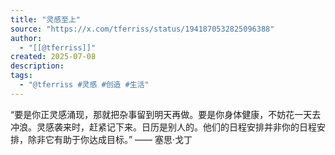 ```yaml
---
title: "灵感至上"
source: "https://x.com/tferriss/status/1941870532825096388"
author:
  - "[[@tferriss]]"
created: 2025-07-08
description:
tags:
  - "@tferriss #灵感 #创造 #生活"
---
```

“要是你正灵感涌现，那就把杂事留到明天再做。要是你身体健康，不妨花一天去冲浪。灵感袭来时，赶紧记下来。日历是别人的。他们的日程安排并非你的日程安排，除非它有助于你达成目标。” —— 塞思·戈丁